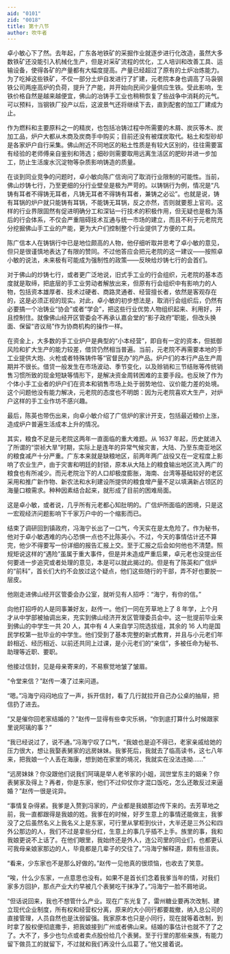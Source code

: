 ```yaml
---
aid: "0101"
zid: "0018"
title: 第十八节
author: 吹牛者
---
```


卓小敏心下了然。去年起，广东各地铁矿的采掘作业就逐步进行化改造，虽然大多数铁矿还没能引入机械化生产，但是对采矿流程的优化，工人培训和改善工具、运输设备，使得各矿的产量都有大幅度提高。产量已经超过了原有的土炉冶炼能力。为了吃掉这些铁矿，不仅一部分土炉自发进行了扩建，元老院本身也调高了马袅钢铁公司两座高炉的负荷，提升了产能，并开始向民间少量供应生铁。受此影响，生铁价格自然是越来越便宜，佛山的冶铸手工业也稍稍恢复了些战争中消耗的元气。可以预料，当钢铁厂投产以后，这波景气还将继续下去，直到配套的加工厂建成为止。

作为燃料和主要原料之一的精炭，也包括冶铸过程中所需要的木屑、炭灰等木、炭加工品，炉户大都从木商及炭商手中购买；目前还没有被煤炭取代。粘土和型砂却是各家炉户自行采集。佛山附近不同地区的粘土性质是有较大区别的，往往需要富有经验的老师傅亲自鉴别和筛选；细砂则需要取用远离生活区的肥砂并进一步加工，防止生活废水沉淀物等杂质影响铸造的质量。

在谈到同业竞争的问题时，卓小敏向陈广信询问了取消行业限制的可能性。当前，佛山炒铸七行，乃至更细的分行业壁垒是极为严苛的。以铸锅行为例，情况是“凡铸有耳者不得铸无耳者，凡铸无耳者不得铸有耳者，兼铸之必讼”。也就是说，铸有耳锅的炉户就只能铸有耳锅，不能铸无耳锅，反之亦然，否则就要惹上官司。这样的行业界限固然有促进明确分工和深钻一行技术的积极作用，但无疑也是极为落后的行会体系，不仅会严重阻碍技术互通与统一市场的建立，而且不利于元老院充分挖掘佛山手工业的产能，更为大户们控制整个行业提供了方便的工具。

陈广信本人在铸锅行中已是地位颇高的人物，他仔细听取并思考了卓小敏的意见，但只是很谨慎地表达了有限的赞同。不过他答应会把元老院的这一建议――按照卓小敏的说法，未来极有可能成为强制性的政策――反映给炒铸七行的会首们。

对于佛山的炒铸七行，或者更广泛地说，旧式手工业的行会组织，元老院的基本态度就是取缔，把底层的手工业劳动者解放出来，但原有行会组织中有影响力的人物，包括资本雄厚者、技术过硬者、商路灵通者、经营擅长者，依然是客观存在的，这是必须正视的现实。对此，卓小敏的初步想法是，取消行会组织后，仍然有必要搞一个冶铸业“协会”或者“学会”，把这些行业优势人物组织起来、利用好，并且控制住。就像佛山经开区管委会不再承认嘉会堂的“影子政府”职能，但改头换面、保留“咨议局”作为协商机构的操作一样。

在资金上，大多数的手工业炉户是典型的“小本经营”，即自有一定的资本，但抵御风险和扩大生产的能力较差，借贷仍然相当普遍。当前，元老院不再需要本地的手工业提供大炮、火枪或者特殊铸件等“官督民办”的产品。炉户们的本行产品生产周期并不很长。借贷一般发生在市场波动、季节变化，以及赊销和三节结账等传统销售习惯所致的现金短缺等情形下，是解决资金周转困难的主要手段。也反映了作为个体小手工业者的炉户们在资本和销售市场上处于弱势地位、议价能力差的处境。这个问题他没有能力解决，元老院的态度也不明朗：因为元老院喜欢大生产，对炉户这样的手工业作坊不感兴趣。

最后，陈英也带伤出来，向卓小敏介绍了广信炉的家计开支，包括最近粮价上涨，造成炉户普遍生活成本上升的情况。

其实，粮食不足是元老院这两年一直面临的重大难题。从 1637 年起，历史就进入了所谓的“崇祯大旱”时期，实际上是连年的异常气候灾害，大陆、乃至东南亚地区的粮食减产十分严重。广东本来就是缺粮地区，前两年两广战役又在一定程度上影响了农业生产，由于灾害和明廷的封锁，原本从大陆上的粮食输出地区流入两广的粮食也有所减少。而元老院治下的人口却极度膨胀，海南、台湾等基础较好的老区采用和推广新作物、新农法和水利建设所提供的粮食增产量不足以填满新占领区的海量口粮需求。种种因素结合起来，就形成了目前的困难局面。

这是卓小敏，或者说，几乎所有元老都心知肚明的。广信炉所面临的困境，只是这一宏观经济问题影响下千家万户中的一个缩影而已。

结束了调研回到镇政府，冯海宁长出了一口气，今天实在是太危险了。作为秘书，他对于卓小敏遇难的内心恐惧一点也不比陈英小。不过，今天的事情估计还不算完，他少不得要写一份详细的报告汇报上交。至于汇报之后会如何他也不清楚。照规矩说这样的“遇险”虽属于重大事件，但是并未造成严重后果，卓元老也没提出任何要进一步追究或者处理的意见，本是可以就此揭过的。但是有了陈英和广信炉的“前科”，首长们大约不会放过这个疑点，他们这些随行的干部，弄不好也要脱一层皮。

他刚走进佛山经开区管委会办公室，就听见有人招呼：“海宁，有你的信。”

向他打招呼的人是同事兼好友，赵传一。他们一同在芳草地上了 8 年学，上个月才从中学部被抽调出来，充实到佛山经济开发区管理委员会中。这一批提前毕业来到佛山的中学生一共 20 人，其中有 4 人来自学习院选拔组，其余的 16 人均是国民学校第一批毕业的中学生。他们受到了基本完整的新式教育，并且与小元老们年龄相近、经历相近、以前还共同上过课，是小元老们的“亲信”，多被任命为秘书、助理等近职、要职。

他接过信封，见是母亲寄来的，不易察觉地皱了皱眉。

“令堂来信？”赵传一凑了过来问道。

“嗯。”冯海宁闷闷地应了一声，拆开信封，看了几行就拉开自己办公桌的抽屉，把信扔了进去。

“又是催你回老家结婚的？”赵传一显得有些幸灾乐祸，“你到底打算什么时候跟家里说阿璃的事？”

“我已经说过了，说不通。”冯海宁叹了口气，“我娘也是迫不得已，老家亲戚给她的压力很大，想让我娶表舅家的远房妹妹。我爹死后，我就去了临高读书，这七八年来，把我娘一个人丢在海康，想到她在家里的境况，我就实在没法违拗……”

“远房妹妹？你没跟他们说我们阿璃是举人老爷家的小姐，润世堂东主的姻亲？你表舅家及得上？再者，你是东家，他们不过仰仗你才混口饭吃，怎么还敢反过来逼婚？”赵传一很是诧异。

“事情复杂得紧。我爹是入赘到冯家的，产业都是我娘那边传下来的。去芳草地之前，我一直都跟得是我娘的姓。我爹在的时候，好歹生意上的事情还能做主，我爹没了之后虽然名义上我名义上是东家，可行里从掌柜到伙计，大半还是三外公和四外公那边的人，我们不过是拿些分红，生意上的事几乎插不上手。族里的事，我和我娘更说不上话了。在他们眼里，我始终还是外人，连公司里的同业们，也都更认可我母亲娘家那边的人，毕竟都是几辈子的交往了。”冯海宁解释道，颇有些沮丧。

“看来，少东家也不是那么好做的。”赵传一见他真的很烦恼，也收去了笑意。

“唉，什么少东家，一点意思也没有。如果不是首长们念着我爹当年的情，对我们家多方回护，那点产业大约早被几个表舅吃干抹净了。”冯海宁一脸不屑地说。

“但话说回来，我也不想管什么产业。现在广东光复了，雷州糖业要再次改制、建立现代企业制度，所有权和经营权分离，原来的大小同行都要裁撤，纳入总公司的直接管理，人员自然也是汰弱留强。我家原本也只是小同行，现在就等着改制，到时拿了股权便彻底撒手，把我娘接到广州或者佛山来。结婚的事估计也就不了了之了。大不了，多少也匀点或者卖点股份给几个表舅。至于行里的那些亲族，有能力留下做员工的就留下，不过就和我们再没什么瓜葛了。”他又接着说。
